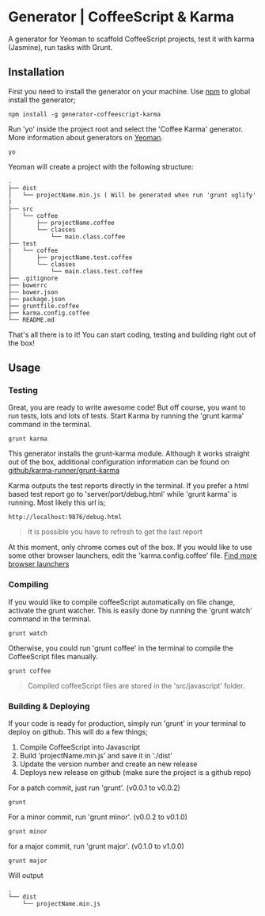 # Generator | CoffeeScript & Karma
A generator for Yeoman to scaffold CoffeeScript projects, test it with karma (Jasmine), run tasks with Grunt.

## Installation
First you need to install the generator on your machine. Use [npm](http://www.npmjs.com) to global install the generator;

```
npm install -g generator-coffeescript-karma
```


Run 'yo' inside the project root and select the 'Coffee Karma' generator. More information about generators on [Yeoman](http://yeoman.io/learning/index.html).

```
yo
```

Yeoman will create a project with the following structure:

    .
    ├── dist
    │   └── projectName.min.js ( Will be generated when run 'grunt uglify' )
    ├── src
    |   └── coffee
    │       ├── projectName.coffee
    │       └── classes
    │           └── main.class.coffee
    ├── test
    |   └── coffee    
    │       ├── projectName.test.coffee
    │       └── classes
    │           └── main.class.test.coffee
    ├── .gitignore
    ├── bowerrc
    ├── bower.json
    ├── package.json
    ├── gruntfile.coffee
    ├── karma.config.coffee
    └── README.md

That's all there is to it! You can start coding, testing and building right out of the box!


## Usage

### Testing
Great, you are ready to write awesome code! But off course, you want to run tests, lots and lots of tests. Start Karma by running the 'grunt karma' command in the terminal.
```
grunt karma
```

This generator installs the grunt-karma module. Although it works straight out of the box, additional configuration information can be found on [github/karma-runner/grunt-karma](https://github.com/karma-runner/grunt-karma)

Karma outputs the test reports directly in the terminal. If you prefer a html based test report go to 'server/port/debug.html' while 'grunt karma' is running. Most likely this url is;

```
http://localhost:9876/debug.html
```

> It is possible you have to refresh to get the last report

At this moment, only chrome comes out of the box. If you would like to use some other browser launchers, edit the 'karma.config.coffee' file. 
[Find more browser launchers](https://npmjs.org/browse/keyword/karma-launcher)

### Compiling
If you would like to compile coffeeScript automatically on file change, activate the grunt watcher. This is easily done by running the 'grunt watch' command in the terminal.

```
grunt watch
```

Otherwise, you could run 'grunt coffee' in the terminal to compile the CoffeeScript files manually.

```
grunt coffee
```

> Compiled coffeeScript files are stored in the 'src/javascript' folder.

### Building & Deploying
If your code is ready for production, simply run 'grunt' in your terminal to deploy on github. This will do a few things;

 1. Compile CoffeeScript into Javascript
 2. Build 'projectName.min.js' and save it in './dist'
 3. Update the version number and create an new release
 4. Deploys new release on github (make sure the project is a github repo)

For a patch commit, just run 'grunt'. (v0.0.1 to v0.0.2)

```
grunt
```

For a minor commit, run 'grunt minor'. (v0.0.2 to v0.1.0)

```
grunt minor
```

for a major commit, run 'grunt major'. (v0.1.0 to v1.0.0)

```
grunt major
```

Will output

    .
    └── dist
        └── projectName.min.js